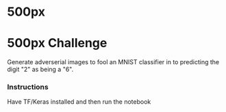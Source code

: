 # 500px


# 500px Challenge

Generate adverserial images to fool an MNIST classifier in to predicting the digit "2" as being a "6".

### Instructions

Have TF/Keras installed and then run the notebook
